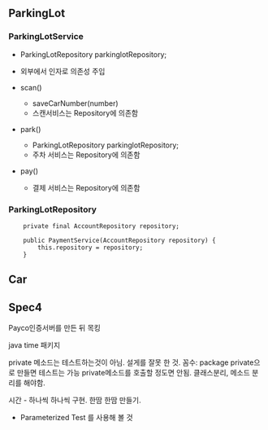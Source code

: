 ## ParkingLot

### ParkingLotService

- ParkingLotRepository parkinglotRepository;
- 외부에서 인자로 의존성 주입

- scan()
  - saveCarNumber(number)
  - 스캔서비스는 Repository에 의존함

- park()
  - ParkingLotRepository parkinglotRepository;
  - 주차 서비스는 Repository에 의존함

- pay()
  - 결제 서비스는 Repository에 의존함


### ParkingLotRepository




```
    private final AccountRepository repository;

    public PaymentService(AccountRepository repository) {
        this.repository = repository;
    }

```

## Car




## Spec4

Payco인증서버를 만든 뒤 목킹

java time 패키지

private 메소드는 테스트하는것이 아님. 설게를 잘못 한 것. 꼼수: package private으로 만들면 테스트는 가능
private메소드를 호출할 정도면 안됨. 클래스분리, 메소드 분리를 해야함.

시간 - 하나씩 하나씩 구현.
한땀 한땀 만들기.
- Parameterized Test 를 사용해 볼 것
